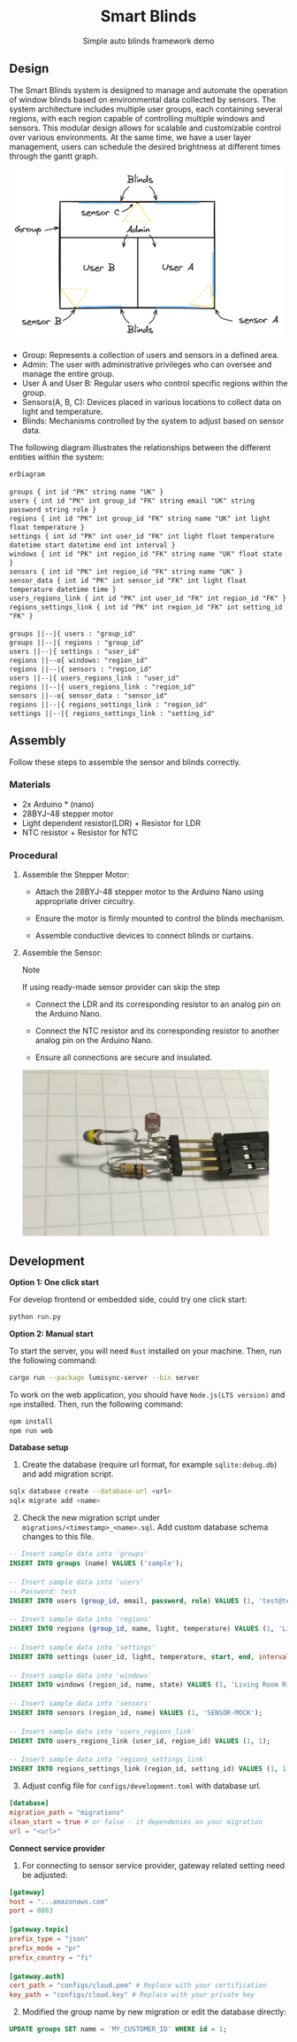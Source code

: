 <div align="center">

# Smart Blinds

Simple auto blinds framework demo

</div>

## Design

The Smart Blinds system is designed to manage and automate the operation of
window blinds based on environmental data collected by sensors. The system
architecture includes multiple user groups, each containing several regions,
with each region capable of controlling multiple windows and sensors. This
modular design allows for scalable and customizable control over various
environments. At the same time, we have a user layer management, users can
schedule the desired brightness at different times through the gantt graph.

![room.png](documents/room.png)

- Group: Represents a collection of users and sensors in a defined area.
- Admin: The user with administrative privileges who can oversee and manage the entire group.
- User A and User B: Regular users who control specific regions within the group.
- Sensors(A, B, C): Devices placed in various locations to collect data on light and temperature.
- Blinds: Mechanisms controlled by the system to adjust based on sensor data.

The following diagram illustrates the relationships between the different
entities within the system:

```mermaid
erDiagram

groups { int id "PK" string name "UK" }
users { int id "PK" int group_id "FK" string email "UK" string password string role }
regions { int id "PK" int group_id "FK" string name "UK" int light float temperature }
settings { int id "PK" int user_id "FK" int light float temperature datetime start datetime end int interval }
windows { int id "PK" int region_id "FK" string name "UK" float state }
sensors { int id "PK" int region_id "FK" string name "UK" }
sensor_data { int id "PK" int sensor_id "FK" int light float temperature datetime time }
users_regions_link { int id "PK" int user_id "FK" int region_id "FK" }
regions_settings_link { int id "PK" int region_id "FK" int setting_id "FK" }

groups ||--|{ users : "group_id"
groups ||--|{ regions : "group_id"
users ||--|{ settings : "user_id"
regions ||--o{ windows: "region_id"
regions ||--|{ sensors : "region_id"
users ||--|{ users_regions_link : "user_id"
regions ||--|{ users_regions_link : "region_id"
sensors ||--o{ sensor_data : "sensor_id"
regions ||--|{ regions_settings_link : "region_id"
settings ||--|{ regions_settings_link : "setting_id"
```

## Assembly

Follow these steps to assemble the sensor and blinds correctly.

### Materials

- 2x Arduino * (nano)
- 28BYJ-48 stepper motor
- Light dependent resistor(LDR) + Resistor for LDR
- NTC resistor + Resistor for NTC

### Procedural

1. Assemble the Stepper Motor:

   - Attach the 28BYJ-48 stepper motor to the Arduino Nano using appropriate
     driver circuitry.

   - Ensure the motor is firmly mounted to control the blinds mechanism.

   - Assemble conductive devices to connect blinds or curtains.

2. Assemble the Sensor:

   > [!NOTE]  
   > If using ready-made sensor provider can skip the step

   - Connect the LDR and its corresponding resistor to an analog pin on the
   Arduino Nano.

   - Connect the NTC resistor and its corresponding resistor to another analog
   pin on the Arduino Nano.

   - Ensure all connections are secure and insulated.

   ![sensor.png](documents/sensor.png)


## Development

**Option 1: One click start**

For develop frontend or embedded side, could try one click start:

```bash
python run.py
```

**Option 2: Manual start**

To start the server, you will need `Rust` installed on your machine. Then, run
the following command:

```bash
cargo run --package lumisync-server --bin server
```

To work on the web application, you should have `Node.js(LTS version)` and `npm`
installed. Then, run the following command:

```bash
npm install
npm run web
```

**Database setup**

1. Create the database (require url format, for example `sqlite:debug.db`) and
   add migration script.

```bash
sqlx database create --database-url <url>
sqlx migrate add <name>
```

2. Check the new migration script under `migrations/<timestamp>_<name>.sql`. Add
   custom database schema changes to this file.

```sql
-- Insert sample data into 'groups'
INSERT INTO groups (name) VALUES ('sample');

-- Insert sample data into 'users'
-- Password: test
INSERT INTO users (group_id, email, password, role) VALUES (1, 'test@test.com', '$argon2id$v=19$m=19456,t=2,p=1$zk5JmuovvG7B6vyGGmLxDQ$qoqCpKkqrgoVjeTGa5ewrqFpuPUisTCDnEiPz6Dh/oc', 'admin');

-- Insert sample data into 'regions'
INSERT INTO regions (group_id, name, light, temperature) VALUES (1, 'Living Room', 100, 22.5);

-- Insert sample data into 'settings'
INSERT INTO settings (user_id, light, temperature, start, end, interval) VALUES (1, 100, 22.5, DATETIME('now'), DATETIME('now', '+03:30'), 0);

-- Insert sample data into 'windows'
INSERT INTO windows (region_id, name, state) VALUES (1, 'Living Room Right Window', 0);

-- Insert sample data into 'sensors'
INSERT INTO sensors (region_id, name) VALUES (1, 'SENSOR-MOCK');

-- Insert sample data into 'users_regions_link'
INSERT INTO users_regions_link (user_id, region_id) VALUES (1, 1);

-- Insert sample data into 'regions_settings_link'
INSERT INTO regions_settings_link (region_id, setting_id) VALUES (1, 1);
```

3. Adjust config file for `configs/development.toml` with database url.

```toml
[database]
migration_path = "migrations"
clean_start = true # or false - it dependenies on your migration
url = "<url>"
```

**Connect service provider**

1. For connecting to sensor service provider, gateway related setting need be
adjusted:

```toml
[gateway]
host = "...amazonaws.com"
port = 8883

[gateway.topic]
prefix_type = "json"
prefix_mode = "pr"
prefix_country = "fi"

[gateway.auth]
cert_path = "configs/cloud.pem" # Replace with your certification
key_path = "configs/cloud.key" # Replace with your private key
```

2. Modified the group name by new migration or edit the database directly:

```sql
UPDATE groups SET name = 'MY_CUSTOMER_ID' WHERE id = 1;
```

